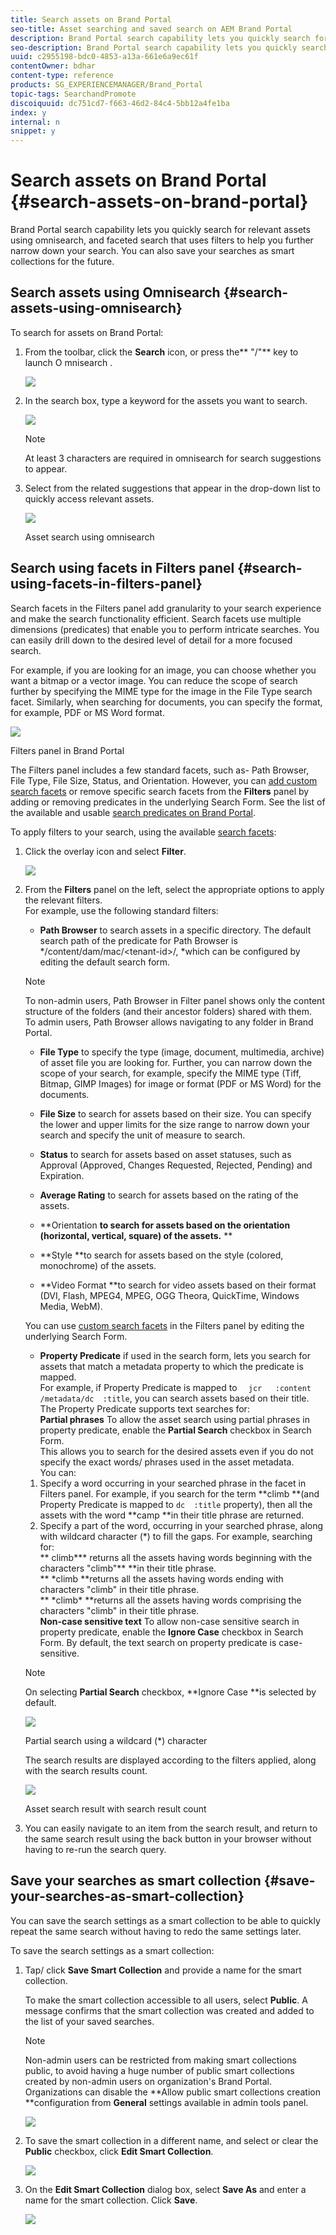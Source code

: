 ```yaml
---
title: Search assets on Brand Portal
seo-title: Asset searching and saved search on AEM Brand Portal
description: Brand Portal search capability lets you quickly search for relevant assets using omnisearch, and search filters help you further narrow down your search. Save your searches as smart collections for future.
seo-description: Brand Portal search capability lets you quickly search for relevant assets using omnisearch, and search filters help you further narrow down your search. Save your searches as smart collections for future.
uuid: c2955198-bdc0-4853-a13a-661e6a9ec61f
contentOwner: bdhar
content-type: reference
products: SG_EXPERIENCEMANAGER/Brand_Portal
topic-tags: SearchandPromote
discoiquuid: dc751cd7-f663-46d2-84c4-5bb12a4fe1ba
index: y
internal: n
snippet: y
---
```


# Search assets on Brand Portal {#search-assets-on-brand-portal}

Brand Portal search capability lets you quickly search for relevant assets using omnisearch, and faceted search that uses filters to help you further narrow down your search. You can also save your searches as smart collections for the future.

## Search assets using Omnisearch {#search-assets-using-omnisearch}

To search for assets on Brand Portal:

1. From the toolbar, click the **Search** icon, or press the** "/"** key to launch O  mnisearch .

   ![](assets/omnisearchicon-1.png)

1. In the search box, type a keyword for the assets you want to search. 

   ![](assets/omnisearch.png)

   >[!NOTE]
   >
   >At least 3 characters are required in omnisearch for search suggestions to appear.

1. Select from the related suggestions that appear in the drop-down list to quickly access relevant assets.

   ![](assets/assets-search-result.png)

   Asset search using omnisearch

## Search using facets in Filters panel {#search-using-facets-in-filters-panel}

Search facets in the Filters panel add granularity to your search experience and make the search functionality efficient. Search facets use multiple dimensions (predicates) that enable you to perform intricate searches. You can easily drill down to the desired level of detail for a more focused search.

For example, if you are looking for an image, you can choose whether you want a bitmap or a vector image. You can reduce the scope of search further by specifying the MIME type for the image in the File Type search facet. Similarly, when searching for documents, you can specify the format, for example, PDF or MS Word format.

![](assets/file-type-search.png)

Filters panel in Brand Portal

The Filters panel includes a few standard facets, such as- Path Browser, File Type, File Size, Status, and Orientation. However, you can [add custom search facets](../using/brand-portal-search-facets.md) or remove specific search facets from the **Filters** panel by adding or removing predicates in the underlying Search Form. See the list of the available and usable [search predicates on Brand Portal](../using/brand-portal-search-facets.md#list-of-search-predicates).

To apply filters to your search, using the available [search facets](../using/brand-portal-search-facets.md):

1. Click the overlay icon and select **Filter**.

   ![](assets/selectorrail-1.png)

1. From the **Filters** panel on the left, select the appropriate options to apply the relevant filters.   
   For example, use the following standard filters:

    * **Path Browser** to search assets in a specific directory. The default search path of the predicate for Path Browser is */content/dam/mac/&lt;tenant-id&gt;/, *which can be configured by editing the default search form.

   >[!NOTE]
   >
   >To non-admin users, Path Browser in Filter panel shows only the content structure of the folders (and their ancestor folders) shared with them.  
   >To admin users, Path Browser allows navigating to any folder in Brand Portal.

    * **File Type** to specify the type (image, document, multimedia, archive) of asset file you are looking for. Further, you can narrow down the scope of your search, for example, specify the MIME type (Tiff, Bitmap, GIMP Images) for image or format (PDF or MS Word) for the documents.
    * **File Size** to search for assets based on their size. You can specify the lower and upper limits for the size range to narrow down your search and specify the unit of measure to search.
    * **Status** to search for assets based on asset statuses, such as Approval (Approved, Changes Requested, Rejected, Pending) and Expiration.
    * **Average Rating** to search for assets based on the rating of the assets.
    * **Orientation **to search for assets based on the orientation (horizontal, vertical, square) of the assets.** **
    
    * **Style **to search for assets based on the style (colored, monochrome) of the assets.
    * **Video Format **to search for video assets based on their format (DVI, Flash, MPEG4, MPEG, OGG Theora, QuickTime, Windows Media, WebM).

   You can use [custom search facets](../using/brand-portal-search-facets.md) in the Filters panel by editing the underlying Search Form.

    * **Property Predicate** if used in the search form, lets you search for assets that match a metadata property to which the predicate is mapped.  
      For example, if Property Predicate is mapped to `  jcr   :content /metadata/dc  :title`, you can search assets based on their title.  
      The Property Predicate supports text searches for:  
      **Partial phrases** 
      To allow the asset search using partial phrases in property predicate, enable the **Partial Search** checkbox in Search Form.  
      This allows you to search for the desired assets even if you do not specify the exact words/ phrases used in the asset metadata.  
      You can:  
    1. Specify a word occurring in your searched phrase in the facet in Filters panel. For example, if you search for the term **climb **(and Property Predicate is mapped to `dc  :title` property), then all the assets with the word **camp **in their title phrase are returned.  
      2. Specify a part of the word, occurring in your searched phrase, along with wildcard character (&#42;) to fill the gaps. For example, searching for:  
      ** climb&#42;** returns all the assets having words beginning with the characters "climb"** **in their title phrase.  
      ** &#42;climb **returns all the assets having words ending with characters "climb" in their title phrase.  
      ** &#42;climb&#42; **returns all the assets having words comprising the characters "climb" in their title phrase.  
      **Non-case sensitive text** 
      To allow non-case sensitive search in property predicate, enable the **Ignore Case** checkbox in Search Form. By default, the text search on property predicate is case-sensitive.

   >[!NOTE]
   >
   >On selecting **Partial Search** checkbox, **Ignore Case **is selected by default.

   ![](assets/wildcard-prop-1.png)

   Partial search using a wildcard (*) character

   The search results are displayed according to the filters applied, along with the search results count.

   ![](assets/omnisearch-with-filters.png)

   Asset search result with search result count

1. You can easily navigate to an item from the search result, and return to the same search result using the back button in your browser without having to re-run the search query.

## Save your searches as smart collection {#save-your-searches-as-smart-collection}

You can save the search settings as a smart collection to be able to quickly repeat the same search without having to redo the same settings later.

To save the search settings as a smart collection:

1. Tap/ click **Save Smart Collection** and provide a name for the smart collection.

   To make the smart collection accessible to all users, select **Public**. A message confirms that the smart collection was created and added to the list of your saved searches.

   >[!NOTE]
   >
   >Non-admin users can be restricted from making smart collections public, to avoid having a huge number of public smart collections created by non-admin users on organization's Brand Portal. Organizations can disable the **Allow public smart collections creation **configuration from **General** settings available in admin tools panel.

   ![](assets/save_smartcollectionui.png)

1. To save the smart collection in a different name, and select or clear the **Public** checkbox, click **Edit Smart Collection**.

   ![](assets/edit_smartcollection.png)

1. On the **Edit Smart Collection** dialog box, select **Save As** and enter a name for the smart collection. Click **Save**.

   ![](assets/saveas_smartsearch.png)

